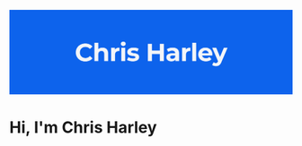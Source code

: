 ![GitHub Logo](https://github.com/charley81/charley81/blob/master/Header.png?raw=true)

# Hi, I'm Chris Harley 




